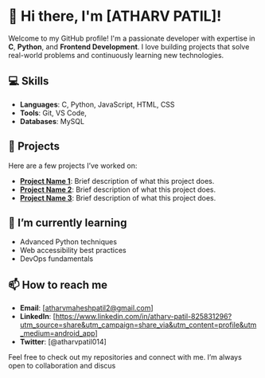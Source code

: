 # 👋 Hi there, I'm [ATHARV PATIL]!

Welcome to my GitHub profile! I'm a passionate developer with expertise in **C**, **Python**, and **Frontend Development**. I love building projects that solve real-world problems and continuously learning new technologies.

## 💻 Skills

- **Languages**: C, Python, JavaScript, HTML, CSS
- **Tools**: Git, VS Code, 
- **Databases**: MySQL

## 🚀 Projects

Here are a few projects I’ve worked on:

- **[Project Name 1](link)**: Brief description of what this project does.
- **[Project Name 2](link)**: Brief description of what this project does.
- **[Project Name 3](link)**: Brief description of what this project does.

## 🌱 I’m currently learning

- Advanced Python techniques
- Web accessibility best practices
- DevOps fundamentals

## 📫 How to reach me

- **Email**: [atharvmaheshpatil2@gmail.com]
- **LinkedIn**: [https://www.linkedin.com/in/atharv-patil-825831296?utm_source=share&utm_campaign=share_via&utm_content=profile&utm_medium=android_app]
- **Twitter**: [@atharvpatil014]

Feel free to check out my repositories and connect with me. I’m always open to collaboration and discus

